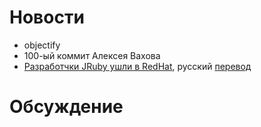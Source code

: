 # Новости
* objectify
* 100-ый коммит Алексея Вахова
* [Разработчки JRuby ушли в RedHat](http://www.theregister.co.uk/2012/05/23/red_hat_hires_j_ruby_brains/), русский
  [перевод](http://habrahabr.ru/post/144601/)

# Обсуждение

